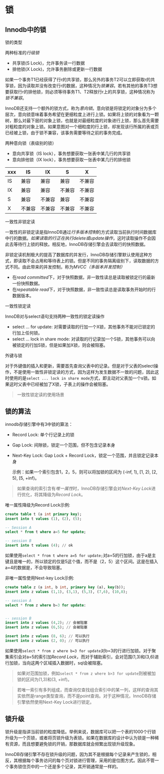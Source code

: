 # 锁

## Innodb中的锁

锁的类型

两种标准的*行级锁*
- 共享锁(S Lock)，允许事务读一行数据
- 排他锁(X Lock)，允许事务删除或更新一行数据

如果一个事务T1已经获得了行r的共享锁，那么另外的事务T2可以立即获取r的共享锁，因为读取并没有改变行r的数据，这种情况为*锁兼容*。若有其他的事务T3想要获取行r的排他锁，则必须等待事务T1、T2释放行r上的共享锁，这种情况称为*锁不兼容*。

InnoDB还支持一个额外的锁方式，称为*意向锁*。意向锁是将锁定的对象分为多个层次，意向锁意味着事务希望在更细粒度上进行上锁。如果将上锁的对象看为一颗树，那么对最下层的对象上锁，也就是对最细粒度的对象进行上锁，那么首先需要对粗粒度的对象上锁。如果意图对一个细粒度的行上锁，却发现该行所属的表或页已经被上锁，由于锁不兼容，该事务需要等待之前的事务完成。

两种意向锁（表级别的锁）
- 意向共享锁（IS lock），事务想要获取一张表中某几行的共享锁
- 意向排他锁（IX lock），事务想要获取一张表中某几行的排他锁

xxx | IS     | IX     | S      | X
----|--------|--------|--------|----
IS  | 兼容   | 兼容   | 兼容   | 不兼容
IX  | 兼容   | 兼容   | 不兼容 | 不兼容
S   | 兼容   | 不兼容 | 兼容   | 不兼容
X   | 不兼容 | 不兼容 | 不兼容 | 不兼容

一致性非锁定读

一致性的非锁定读是指InnoDB通过*行多版本控制*的方式读取当前执行时间数据库中行的数据。*如果读取的行正在执行delete或update操作*，这时读取操作不会因此去等待行上锁的释放。相反地，InnoDB存储引擎会去读取行的快照数据。

非锁定读机制极大的提高了数据库的并发行，InnoDB存储引擎默认使用这种方式，即读取不会占用和等待表上的锁。但是不同的事务隔离级别下，读取数据的方式不同。由此带来的并发控制，称为*MVCC（多版本并发控制）*
- 在*read committed*下，对于快照数据，非一致性读总是读取被锁定行的最新一份快照数据。
- 在*repeatable read*下，对于快照数据，非一致性读总是读取事务开始时的行数据版本。

一致性锁定读

InnoDB对与select语句支持两种一致性的锁定读操作
- select ... for update: 对需要读取的行加一个X锁，其他事务不能对已锁定的行加上任何锁。
- select ... lock in share mode: 对读取的行记录加一个S锁，其他事务可以向被锁定的行加S锁，但是如果加X锁，则会被阻塞。

外键与锁

对于外键值的插入和更新，需要首先查询父表中的记录。但是对于父表的select操作，不是使用一致性非锁定读的方式，因为这样为发生数据不一致的问题，因此这时使用的是`select ... lock in share mode`方式，即主动对父表加一个s锁。如果这时父表中已经被加了X锁，子表上的操作会被阻塞。
> 一致性锁定读的使用场景

## 锁的算法

innodb存储引擎中有3中锁的算法：
- Record Lock: 单个行记录上的锁
- Gap Lock: 间隙锁，锁定一个范围，但不包含记录本身
- Next-Key Lock: Gap Lock + Record Lock，锁定一个范围，并且锁定记录本身

  示例：如果一个索引包含1，2，5，则可以将加锁的区间为 (-inf, 1), [1, 2), [2, 5), [5, +inf)。

> 如果查询的索引含有*唯一属性*时，InnoDB存储引擎会对*Next-Key Lock*进行优化，将其降级为*Record Lock*。

唯一属性降级为Record Lock示例:
```sql
create table t (a int primary key);
insert into t values (1), (2), (5);

-- Session A
select * from t where a=5 for update;

-- session B
insert into t values (4); // ok
```

如果使用`select * from t where a=5 for update;`对a=5的行加锁，由于a是主键且是唯一的，所以锁定的仅是5这个值，而不是（2，5）这个区间。这是在插入a=4的数据是，不会导致阻塞。

非唯一属性使用Next-key Lock示例:
```sql
create table z (a int, b int, primary key (a), key(b));
insert into z values (1,1), (3,1), (5,3), (7,6), (10,8);

-- session A
select * from z where b=3 for update:


-- session B
insert into z values (4,2); // 会被阻塞
insert into z values (6,5); // 会被阻塞

insert into z values (8, 6); // 可以执行
insert into z values (2, 0); // 可以执行
```

如果使用`select * from z where b=3 for update`对b=3的行进行加锁。对于聚集索引会对a=5的索引加*Record Lock*，而对于辅助索引，会对范围(1,3)和(3,6)进行加锁，当向这两个区域插入数据时，sql会被阻塞。

> 如果对范围加锁，例如`select * from z where b>3 for update`则被被加锁的区间为(1,3)和(3, +inf)。

> 若唯一索引有多列组成，而查询仅查找组合索引中的某一列，这样的查询其实依然是range类型查询，而不是point查询。对于这种情况，InnoDB存储引擎依然使用Next-Key Lock进行锁定。

## 锁升级

锁升级是指讲当前锁的粒度降低。举例来说，数据库可以把一个表的1000个行锁升级为一个页锁，或者将页锁升级为表锁。如果在数据库的设计中认为锁是一种稀有资源，而且想要避免锁的开销，那数据库就会频繁出现锁升级现象。

InnoDB存储引擎不存在锁升级的问题，因为其不是根据每个记录来产生锁的，相反，其根据每个事务访问的每个页对锁进行管理，采用的是位图方式。因此不管一个事务锁住页中的一个还是多个记录，其开销通常是一样的。